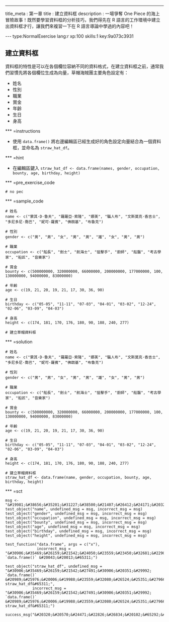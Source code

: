 ---
title_meta  : 第一章
title       : 建立資料框
description : 一場爭奪 One Piece 的海上冒險故事！既然要學習資料框的分析技巧，我們得先在 R 語言的工作環境中建立出資料框才行，讓我們來複習一下在 R 語言導論中學過的內容吧！

--- type:NormalExercise lang:r xp:100 skills:1 key:9a073c3931
## 建立資料框

資料框的特性是可以在各個欄位容納不同的資料格式，在建立資料框之前，通常我們習慣先將各個欄位生成為向量，草帽海賊團主要角色設定有：

- 姓名
- 性別
- 職業
- 賞金
- 年齡
- 生日
- 身高

*** =instructions
- 使用 `data.frame()` 將右邊編輯區已經生成好的角色設定向量結合為一個資料框，並命名為 `straw_hat_df`。

*** =hint
- 在編輯區鍵入 `straw_hat_df <- data.frame(names, gender, occupation, bounty, age, birthday, height)`

*** =pre_exercise_code
```{r}
# no pec
```

*** =sample_code
```{r}
# 姓名
name <- c("蒙其·D·魯夫", "羅羅亞·索隆", "娜美", "騙人布", "文斯莫克·香吉士", "多尼多尼·喬巴", "妮可·羅賓", "佛朗基", "布魯克")

# 性別
gender <- c("男", "男", "女", "男", "男", "雄", "女", "男", "男")

# 職業
occupation <- c("船長", "劍士", "航海士", "狙擊手", "廚師", "船醫", "考古學家", "船匠", "音樂家")

# 賞金
bounty <- c(500000000, 320000000, 66000000, 200000000, 177000000, 100, 130000000, 94000000, 83000000)

# 年齡
age <- c(19, 21, 20, 19, 21, 17, 30, 36, 90)

# 生日
birthday <- c("05-05", "11-11", "07-03", "04-01", "03-02", "12-24", "02-06", "03-09", "04-03")

# 身高
height <- c(174, 181, 170, 176, 180, 90, 188, 240, 277)

# 建立草帽資料框

```

*** =solution
```{r}
# 姓名
name <- c("蒙其·D·魯夫", "羅羅亞·索隆", "娜美", "騙人布", "文斯莫克·香吉士", "多尼多尼·喬巴", "妮可·羅賓", "佛朗基", "布魯克")

# 性別
gender <- c("男", "男", "女", "男", "男", "雄", "女", "男", "男")

# 職業
occupation <- c("船長", "劍士", "航海士", "狙擊手", "廚師", "船醫", "考古學家", "船匠", "音樂家")

# 賞金
bounty <- c(500000000, 320000000, 66000000, 200000000, 177000000, 100, 130000000, 94000000, 83000000)

# 年齡
age <- c(19, 21, 20, 19, 21, 17, 30, 36, 90)

# 生日
birthday <- c("05-05", "11-11", "07-03", "04-01", "03-02", "12-24", "02-06", "03-09", "04-03")

# 身高
height <- c(174, 181, 170, 176, 180, 90, 188, 240, 277)

# 建立草帽資料框
straw_hat_df <- data.frame(name, gender, occupation, bounty, age, birthday, height)
```

*** =sct
```{r}
msg <- "&#19981;&#38656;&#35201;&#31227;&#38500;&#21407;&#26412;&#24171;&#20320;&#23450;&#32681;&#22909;&#30340;&#21521;&#37327;&#21908;&#65281;"
test_object("name", undefined_msg = msg, incorrect_msg = msg)
test_object("gender", undefined_msg = msg, incorrect_msg = msg)
test_object("occupation", undefined_msg = msg, incorrect_msg = msg)
test_object("bounty", undefined_msg = msg, incorrect_msg = msg)
test_object("age", undefined_msg = msg, incorrect_msg = msg)
test_object("birthday", undefined_msg = msg, incorrect_msg = msg)
test_object("height", undefined_msg = msg, incorrect_msg = msg)

test_function("data.frame", args = c("x"),
              incorrect_msg = "&#30906;&#35469;&#26159;&#21542;&#24050;&#23559;&#23450;&#32681;&#22909;&#30340;&#21521;&#37327;&#25918;&#20837; `data.frame()` &#20043;&#20013;&#65311;")

test_object("straw_hat_df", undefined_msg = "&#30906;&#35469;&#26159;&#21542;&#27491;&#30906;&#20351;&#29992; `data.frame()` &#20989;&#25976;&#20006;&#19988;&#23559;&#32080;&#26524;&#25351;&#27966;&#32102; straw_hat_df&#65311;",
            incorrect_msg = "&#30906;&#35469;&#26159;&#21542;&#27491;&#30906;&#20351;&#29992; `data.frame()` &#20989;&#25976;&#20006;&#19988;&#23559;&#32080;&#26524;&#25351;&#27966;&#32102; straw_hat_df&#65311;")

success_msg("&#20320;&#20570;&#24471;&#22826;&#26834;&#20102;&#65292;&#35731;&#25105;&#20497;&#32380;&#32396;&#33322;&#21521;&#19979;&#19968;&#20491;&#23798;&#23996;&#65281;")
```
